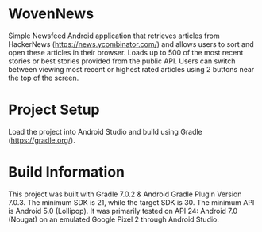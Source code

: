 # WovenNews
Simple Newsfeed Android application that retrieves articles from HackerNews (https://news.ycombinator.com/)  and allows users to sort and open these articles in their browser. Loads up to 500 of the most recent stories or best stories provided from the public API.  Users can switch between viewing most recent or highest rated articles using 2 buttons near the top of the screen.  

# Project Setup
Load the project into Android Studio and build using Gradle (https://gradle.org/).

# Build Information
This project was built with Gradle 7.0.2 & Android Gradle Plugin Version 7.0.3.  The minimum SDK is 21, while the target SDK is 30.  The minimum API is Android 5.0 (Lollipop).  It was primarily tested on API 24: Android 7.0 (Nougat) on an emulated Google Pixel 2 through Android Studio.  
